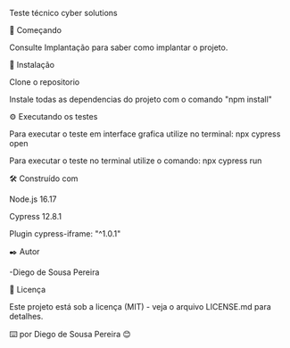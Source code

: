 Teste técnico cyber solutions


🚀 Começando


Consulte Implantação para saber como implantar o projeto.


🔧 Instalação

Clone o repositorio

Instale todas as dependencias do projeto com o comando "npm install"

⚙️ Executando os testes

Para executar o teste em interface grafica utilize no terminal: npx cypress open

Para executar o teste no terminal utilize o comando: npx cypress run

🛠️ Construído com

Node.js 16.17

Cypress 12.8.1

Plugin cypress-iframe: "^1.0.1"


✒️ Autor

-Diego de Sousa Pereira

📄 Licença

Este projeto está sob a licença (MIT) - veja o arquivo LICENSE.md para detalhes.

⌨️ por Diego de Sousa Pereira 😊
